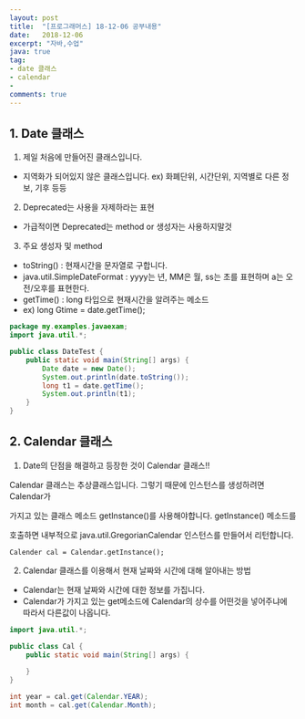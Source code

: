 ```yaml
---
layout: post
title:  "[프로그래머스] 18-12-06 공부내용"
date:   2018-12-06
excerpt: "자바,수업"
java: true
tag:
- date 클래스
- calendar
-
comments: true
---
```


## 1. Date 클래스

1) 제일 처음에 만들어진 클래스입니다.

* 지역화가 되어있지 않은 클래스입니다.
ex) 화폐단위, 시간단위, 지역별로 다른 정보, 기후 등등

2) Deprecated는 사용을 자제하라는 표현

* 가급적이면 Deprecated는 method or 생성자는 사용하지말것

3) 주요 생성자 및 method 

* toString() : 현재시간을 문자열로 구합니다.
* java.util.SimpleDateFormat : yyyy는 년, MM은 월, ss는 초를 표현하며 a는 오전/오후를 표현한다.
* getTime() : long 타입으로 현재시간을 알려주는 메소드
* ex) long Gtime = date.getTime();

```java
package my.examples.javaexam;
import java.util.*;

public class DateTest {
    public static void main(String[] args) {
        Date date = new Date();
        System.out.println(date.toString());
        long t1 = date.getTime();
        System.out.println(t1);
    }
}
```

## 2. Calendar 클래스

1) Date의 단점을 해결하고 등장한 것이 Calendar 클래스!!

Calendar 클래스는 추상클래스입니다. 그렇기 때문에 인스턴스를 생성하려면 Calendar가

가지고 있는 클래스 메소드 getInstance()를 사용해야합니다. getInstance() 메소드를 

호출하면 내부적으로 java.util.GregorianCalendar 인스턴스를 만들어서 리턴합니다.

<code>Calender cal = Calendar.getInstance();</code>

2) Calendar 클래스를 이용해서 현재 날짜와 시간에 대해 알아내는 방법

* Calendar는 현재 날짜와 시간에 대한 정보를 가집니다.
* Calendar가 가지고 있는 get메소드에 Calendar의 상수를 어떤것을 넣어주냐에 따라서 다른값이 나옵니다.

```java
import java.util.*;

public class Cal {
    public static void main(String[] args) {
        
    }
}

int year = cal.get(Calendar.YEAR);
int month = cal.get(Calendar.Month);
```
